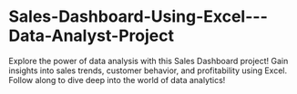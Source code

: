 # Sales-Dashboard-Using-Excel---Data-Analyst-Project
Explore the power of data analysis with this Sales Dashboard project! Gain insights into sales trends, customer behavior, and profitability using Excel. Follow along to dive deep into the world of data analytics!
